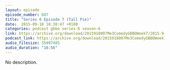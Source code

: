```yaml
---
layout: episode
episode_number: 607
title: "Series 6 Episode 7 (Tall Pie)"
date:  2015-09-18 10:38:47 +0100
categories: podcast gbbo series-6 season-6
link: https://archive.org/download/2015918007Me3ComedyGBBOWeek7/2015-9-18-007-Me3_Comedy--GBBO-Week7.mp3
podcast_link: https://archive.org/download/2015918007Me3ComedyGBBOWeek7/2015-9-18-007-Me3_Comedy--GBBO-Week7.mp3
audio_filesize: 35097485
audio_duration: "16:56"
---
```

No description.
